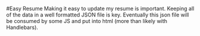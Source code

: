 #Easy Resume
Making it easy to update my resume is important. Keeping all of the data in a well formatted JSON file is key. Eventually this json file will be consumed by some JS and put into html (more than likely with Handlebars).